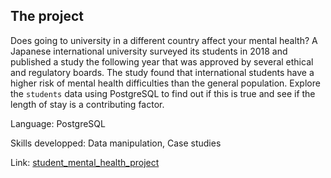 ## The project

Does going to university in a different country affect your mental health? A Japanese international university surveyed its students in 2018 and published a study the following year that was approved by several ethical and regulatory boards.
The study found that international students have a higher risk of mental health difficulties than the general population. Explore the `students` data using PostgreSQL to find out if this is true and see if the length of stay is a contributing factor.

Language: PostgreSQL

Skills developped: Data manipulation, Case studies

Link: [student_mental_health_project](https://github.com/petoulemonde/petoulemonde.github.io/tree/main/docs/student_mental_health_project)